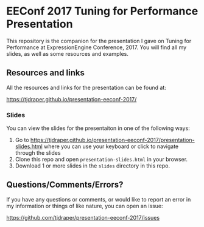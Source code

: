 # EEConf 2017 Tuning for Performance Presentation

This repository is the companion for the presentation I gave on Tuning for Performance at ExpressionEngine Conference, 2017. You will find all my slides, as well as some resources and examples.

## Resources and links

All the resources and links for the presentation can be found at:

https://tjdraper.github.io/presentation-eeconf-2017/

### Slides

You can view the slides for the presentaiton in one of the following ways:

1. Go to https://tjdraper.github.io/presentation-eeconf-2017/presentation-slides.html where you can use your keyboard or click to navigate through the slides
2. Clone this repo and open `presentation-slides.html` in your browser.
3. Download 1 or more slides in the `slides` directory in this repo.

## Questions/Comments/Errors?

If you have any questions or comments, or would like to report an error in my information or things of like nature, you can open an issue:

https://github.com/tjdraper/presentation-eeconf-2017/issues
